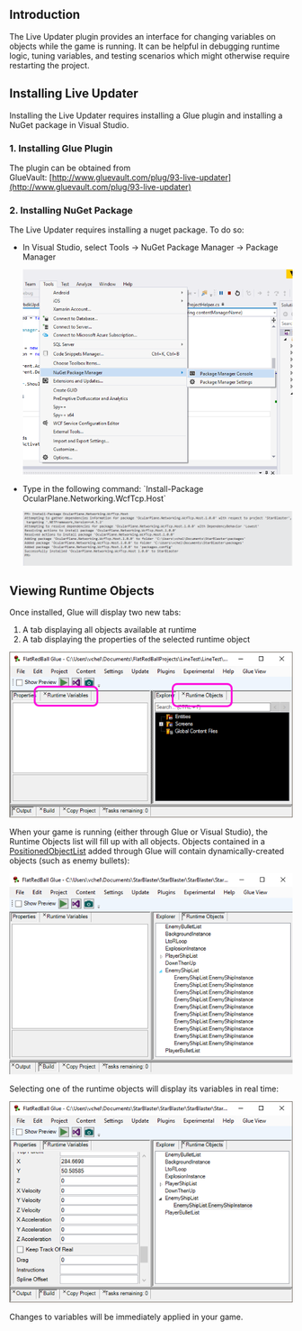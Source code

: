 ## Introduction

The Live Updater plugin provides an interface for changing variables on objects while the game is running. It can be helpful in debugging runtime logic, tuning variables, and testing scenarios which might otherwise require restarting the project.

## Installing Live Updater

Installing the Live Updater requires installing a Glue plugin and installing a NuGet package in Visual Studio.

### 1. Installing Glue Plugin

The plugin can be obtained from GlueVault: [http://www.gluevault.com/plug/93-live-updater](http://www.gluevault.com/plug/93-live-updater)

### 2. Installing NuGet Package

The Live Updater requires installing a nuget package. To do so:

-   In Visual Studio, select Tools -\> NuGet Package Manager -\> Package Manager

    ![](/media/2016-04-img_571ea13434798.png)

-   Type in the following command: \`Install-Package OcularPlane.Networking.WcfTcp.Host\`

    ![](/media/2016-04-img_571ea649cd583.png)

## Viewing Runtime Objects

Once installed, Glue will display two new tabs:

1.  A tab displaying all objects available at runtime
2.  A tab displaying the properties of the selected runtime object

![](/media/2016-04-img_571ea1fb28db5.png)

When your game is running (either through Glue or Visual Studio), the Runtime Objects list will fill up with all objects. Objects contained in a [PositionedObjectList](/documentation/api/flatredball/math/positionedobjectlist.md) added through Glue will contain dynamically-created objects (such as enemy bullets):

![](/media/2016-04-img_571ea2e8f191b.png)

Selecting one of the runtime objects will display its variables in real time:

![](/media/2016-04-img_571ea3340de95.png)

Changes to variables will be immediately applied in your game.
